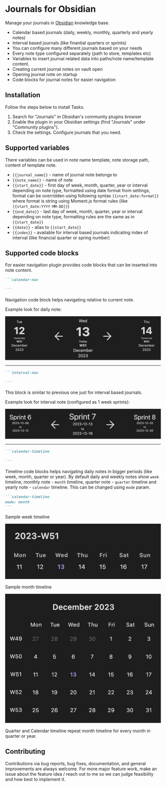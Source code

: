 # Journals for Obsidian

Manage your journals in [Obsidian](https://obsidian.md/) knowledge base.

- Calendar based journals (daily, weekly, monthly, quarterly and yearly notes)
- Interval based journals (like finantial quarters or sprints)
- You can configure many different journals based on your needs
- Every note type configured separately (path to store, templates etc)
- Variables to insert journal related data into paths/note name/template content.
- Creating current journal notes on vault open
- Opening journal note on startup
- Code blocks for journal notes for easier navigation

## Installation

Follow the steps below to install Tasks.

1. Search for "Journals" in Obsidian's community plugins browser
2. Enable the plugin in your Obsidian settings (find "Journals" under "Community plugins").
3. Check the settings. Configure journals that you need.

## Supported variables

There variables can be used in note name template, note storage path, content of template note.

- `{{journal_name}}` - name of journal note belongs to
- `{{note_name}}` - name of note
- `{{start_date}}` - first day of week, month, quarter, year or interval depending on note type, formatted using date format from settings, format can be overridden using following syntax `{{start_date:format}}` where format is string using Moment.js format rules (like `{{start_date:YYYY-MM-DD}}`)
- `{{end_date}}` - last day of week, month, quarter, year or interval depending on note type, formatting rules are the same as in `{{start_date}}`
- `{{date}}` - alias to `{{start_date}}`
- `{{index}}` - available for interval based journals indicating index of interval (like financial quarter or spring number)

## Supported code blocks

For easier navigation plugin provides code blocks that can be inserted into note content.

````markdown
```calendar-nav

```
````

Navigation code block helps navigating relative to current note.

Example look for daily note:

![Daily note nav](assets/daily-nav.png)

---

````markdown
```interval-nav

```
````

This block is similar to previous one just for interval based journals.

Example look for interval note (configured as 1 week sprints):

![Sprint note nav](assets/interval-nav.png)

---

````markdown
```calendar-timeline

```
````

Timeline code blocks helps navigating daily notes in bigger periods (like week, month, quarter or year). By default daily and weekly notes show `week` timeline, monthly note - `month` timeline, quarter note - `quarter` timeline and yearly note - `calendar` timeline. This can be changed using `mode` param.

````markdown
```calendar-timeline
mode: month
```
````

Sample week timeline

![Week timeline](assets/week-timeline.png)

Sample month timeline

![Month timeline](assets/month-timeline.png)

Quarter and Calendar timeline repeat month timeline for every month in quarter or year.

## Contributing

Contributions via bug reports, bug fixes, documentation, and general improvements are always welcome. For more major feature work, make an issue about the feature idea / reach out to me so we can judge feasibility and how best to implement it.
